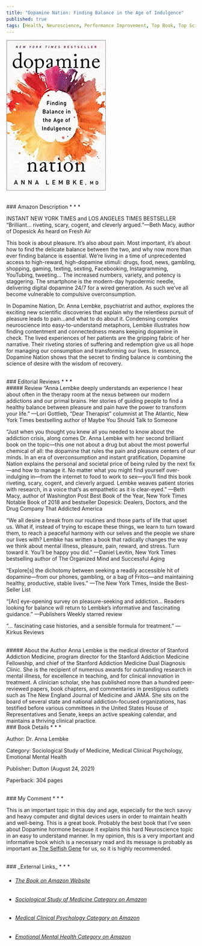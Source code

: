 ```yaml
---
title: "Dopamine Nation: Finding Balance in the Age of Indulgence"
published: true
tags: [Health, Neuroscience, Performance Improvement, Top Book, Top Science Book]
---
```


![](/books/assets/dopamine_nation_book.jpg)

<br>
### Amazon Description
* * *

INSTANT NEW YORK TIMES and LOS ANGELES TIMES BESTSELLER
“Brilliant… riveting, scary, cogent, and cleverly argued.”—Beth Macy, author of Dopesick
As heard on Fresh Air

This book is about pleasure. It’s also about pain. Most important, it’s about how to find the delicate balance between the two, and why now more than ever finding balance is essential. We’re living in a time of unprecedented access to high-reward, high-dopamine stimuli: drugs, food, news, gambling, shopping, gaming, texting, sexting, Facebooking, Instagramming, YouTubing, tweeting… The increased numbers, variety, and potency is staggering. The smartphone is the modern-day hypodermic needle, delivering digital dopamine 24/7 for a wired generation. As such we’ve all become vulnerable to compulsive overconsumption.

In Dopamine Nation, Dr. Anna Lembke, psychiatrist and author, explores the exciting new scientific discoveries that explain why the relentless pursuit of pleasure leads to pain…and what to do about it. Condensing complex neuroscience into easy-to-understand metaphors, Lembke illustrates how finding contentment and connectedness means keeping dopamine in check. The lived experiences of her patients are the gripping fabric of her narrative. Their riveting stories of suffering and redemption give us all hope for managing our consumption and transforming our lives. In essence, Dopamine Nation shows that the secret to finding balance is combining the science of desire with the wisdom of recovery.

<br>
### Editorial Reviews
* * *
<br>
##### Review
“Anna Lembke deeply understands an experience I hear about often in the therapy room at the nexus between our modern addictions and our primal brains. Her stories of guiding people to find a healthy balance between pleasure and pain have the power to transform your life.”
—Lori Gottlieb, “Dear Therapist” columnist at The Atlantic, New York Times bestselling author of Maybe You Should Talk to Someone

“Just when you thought you knew all you needed to know about the addiction crisis, along comes Dr. Anna Lembke with her second brilliant book on the topic—this one not about a drug but about the most powerful chemical of all: the dopamine that rules the pain and pleasure centers of our minds. In an era of overconsumption and instant gratification, Dopamine Nation explains the personal and societal price of being ruled by the next fix—and how to manage it. No matter what you might find yourself over-indulging in—from the internet to food to work to sex—you’ll find this book riveting, scary, cogent, and cleverly argued. Lembke weaves patient stories with research, in a voice that’s as empathetic as it is clear-eyed.”
—Beth Macy, author of Washington Post Best Book of the Year, New York Times Notable Book of 2018 and bestseller Dopesick: Dealers, Doctors, and the Drug Company That Addicted America

“We all desire a break from our routines and those parts of life that upset us. What if, instead of trying to escape these things, we learn to turn toward them, to reach a peaceful harmony with our selves and the people we share our lives with? Lembke has written a book that radically changes the way we think about mental illness, pleasure, pain, reward, and stress. Turn toward it. You’ll be happy you did.”
—Daniel Levitin, New York Times bestselling author of The Organized Mind and Successful Aging

“Explore[s] the dichotomy between seeking a readily accessible hit of dopamine—from our phones, gambling, or a bag of Fritos—and maintaining healthy, productive, stable lives.”
—The New York Times, Inside the Best-Seller List

“[An] eye-opening survey on pleasure-seeking and addiction… Readers looking for balance will return to Lembke’s informative and fascinating guidance.”
—Publishers Weekly starred review

“… fascinating case histories, and a sensible formula for treatment.”
—Kirkus Reviews

<br>
##### About the Author
Anna Lembke is the medical director of Stanford Addiction Medicine, program director for the Stanford Addiction Medicine Fellowship, and chief of the Stanford Addiction Medicine Dual Diagnosis Clinic. She is the recipient of numerous awards for outstanding research in mental illness, for excellence in teaching, and for clinical innovation in treatment. A clinician scholar, she has published more than a hundred peer-reviewed papers, book chapters, and commentaries in prestigious outlets such as The New England Journal of Medicine and JAMA. She sits on the board of several state and national addiction-focused organizations, has testified before various committees in the United States House of Representatives and Senate, keeps an active speaking calendar, and maintains a thriving clinical practice.

<br>
### Book Details
* * *

Author: Dr. Anna Lembke

Category: Sociological Study of Medicine, Medical Clinical Psychology, Emotional Mental Health

Publisher: Dutton (August 24, 2021)

Paperback: 304 pages

<br>
### My Comment
* * *

This is an important topic in this day and age, especially for the tech savvy and heavy computer and digital devices users in order to maintain health and well-being. This is a great book. Probably the best book that I've seen about Dopamine hormone because it explains this hard Neuroscience topic in an easy to understand manner. In my opinion, this is a very important and informative book which is a necessary read and its message is probably as important as [The Selfish Gene](/books/2021/the-selfish-gene) for us, so it is highly recommended.

<br>
### _External Links_
* * *

* ###### [The Book on Amazon Website](https://www.amazon.com/Dopamine-Nation-Finding-Balance-Indulgence/dp/152474672X)
* ###### [Sociological Study of Medicine Category on Amazon](https://www.amazon.com/gp/bestsellers/books/16311191/ref=pd_zg_hrsr_books)
* ###### [Medical Clinical Psychology Category on Amazon](https://www.amazon.com/gp/bestsellers/books/11143/ref=pd_zg_hrsr_books)
* ###### [Emotional Mental Health Category on Amazon](https://www.amazon.com/gp/bestsellers/books/11170/ref=pd_zg_hrsr_books)
